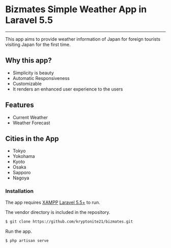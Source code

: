 # Bizmates Simple Weather App in Laravel 5.5
_________________

This app aims to provide weather information of Japan for foreign tourists visiting Japan for the first time.

## Why this app?
  - Simplicity is beauty
  - Automatic Responsiveness
  - Customizable
  - It renders an enhanced user experience to the users
  
## Features

  - Current Weather
  - Weather Forecast 

## Cities in the App
  - Tokyo
  - Yokohama
  - Kyoto
  - Osaka
  - Sapporo
  - Nagoya

### Installation

The app requires [XAMPP](https://www.apachefriends.org/download.html) [Laravel 5.5+](https://laravel.com/docs/5.5/installation) to run.

The vendor directory is included in the repository.

```sh
$ git clone https://github.com/kryptonite21/bizmates.git
```

Run the app.

```sh
$ php artisan serve
```